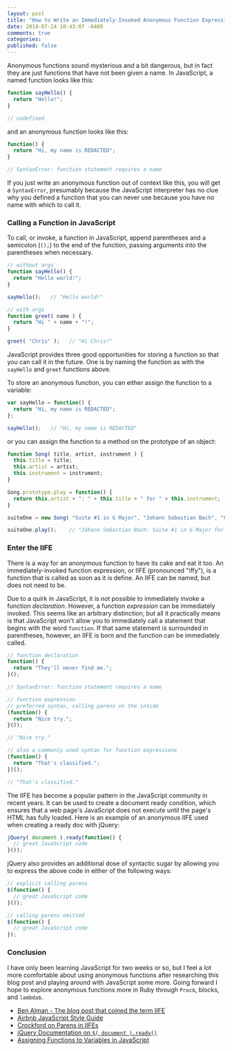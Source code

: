 ```yaml
---
layout: post
title: "How to Write an Immediately-Invoked Anonymous Function Expression in JavaScript"
date: 2014-07-24 10:43:07 -0400
comments: true
categories: 
published: false
---
```


Anonymous functions sound mysterious and a bit dangerous, but in fact they are just functions that have not been given a name. In JavaScript, a named function looks like this:

```js
function sayHello() {
  return "Hello!";
}

// undefined
```

and an anonymous function looks like this:

```js
function() {
  return "Hi, my name is REDACTED";
}

// SyntaxError: function statement requires a name
```

If you just write an anonymous function out of context like this, you will get a `SyntaxError`, presumably because the JavaScript interpreter has no clue why you defined a function that you can never use because you have no name with which to call it. 

### Calling a Function in JavaScript

To call, or invoke, a function in JavaScript, append parentheses and a semicolon (`();`) to the end of the function, passing arguments into the parentheses when necessary.

```js
// without args
function sayHello() {
  return "Hello world!";
}

sayHello();   // "Hello world!"

// with args
function greet( name ) {
  return "Hi " + name + "!";
}

greet( "Chris" );   // "Hi Chris!"
```

JavaScript provides three good opportunities for storing a function so that you can call it in the future. One is by naming the function as with the `sayHello` and `greet` functions above. 

To store an anonymous function, you can either assign the function to a variable:

```js
var sayHello = function() {
  return "Hi, my name is REDACTED";
};

sayHello();   // "Hi, my name is REDACTED"
```

or you can assign the function to a method on the prototype of an object:

```js
function Song( title, artist, instrument ) {
  this.title = title;
  this.artist = artist;
  this.instrument = instrument;
}

Song.prototype.play = function() {
  return this.artist + ": " + this.title + " for " + this.instrument;
}

suiteOne = new Song( "Suite #1 in G Major", "Johann Sebastian Bach", "Cello" );

suiteOne.play();    // "Johann Sebastian Bach: Suite #1 in G Major for Cello"
```

### Enter the IIFE

There is a way for an anonymous function to have its cake and eat it too. An immediately-invoked function expression, or IIFE (pronounced "iffy"), is a function that is called as soon as it is define. An IIFE can be named, but does not need to be.

Due to a quirk in JavaScript, it is not possible to immediately invoke a function *declaration*. However, a function *expression* can be immediately invoked. This seems like an arbitrary distinction, but all it practically means is that JavaScript won't allow you to immediately call a statement that begins with the word `function`. If that same statement is surrounded in parentheses, however, an IIFE is born and the function can be immediately called.

```js
// function declaration
function() { 
  return "They'll never find me.";
}();

// SyntaxError: function statement requires a name

// function expression
// preferred syntax, calling parens on the inside
(function() {
  return "Nice try.";
}());

// "Nice try."

// also a commonly used syntax for function expressions
(function() {
  return "That's classified.";
})();

// "That's classified."
```

The IIFE has become a popular pattern in the JavaScript community in recent years. It can be used to create a document ready condition, which ensures that a web page's JavaScript does not execute until the page's HTML has fully loaded. Here is an example of an anonymous IIFE used when creating a ready doc with jQuery:

```js
jQuery( document ).ready(function() {
  // great JavaScript code
}());
```

jQuery also provides an additional dose of syntactic sugar by allowing you to express the above code in either of the following ways:

```js
// explicit calling parens
$(function() {
  // great JavaScript code
}());

// calling parens omitted
$(function() {
  // great JavaScript code
});
```

### Conclusion

I have only been learning JavaScript for two weeks or so, but I feel a lot more comfortable about using anonymous functions after researching this blog post and playing around with JavaScript some more. Going forward I hope to explore anonymous functions more in Ruby through `Proc`s, blocks, and `lambda`s.

* [Ben Alman - The blog post that coined the term IIFE](http://benalman.com/news/2010/11/immediately-invoked-function-expression/)
* [Airbnb JavaScript Style Guide](https://github.com/airbnb/javascript)
* [Crockford on Parens in IIFEs](http://youtu.be/taaEzHI9xyY?t=33m36s)
* [jQuery Documentation on `$( document ).ready()`](http://learn.jquery.com/using-jquery-core/document-ready/)
* [Assigning Functions to Variables in JavaScript](http://stackoverflow.com/a/3247044/3437335)
